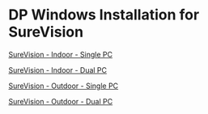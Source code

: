 # DP Windows Installation for SureVision

[SureVision - Indoor - Single PC](https://design2production.github.io/scoop/surevision-indoor-single-pc.html)

[SureVision - Indoor - Dual PC](https://design2production.github.io/scoop/surevision-indoor-dual-pc.html)

[SureVision - Outdoor - Single PC](https://design2production.github.io/scoop/surevision-outdoor-single-pc.html)

[SureVision - Outdoor - Dual PC](https://design2production.github.io/scoop/surevision-outdoor-dual-pc.html)
